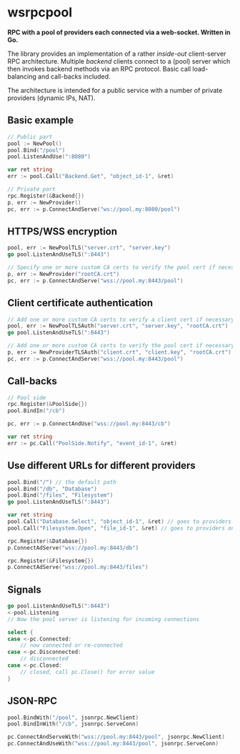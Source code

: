 # wsrpcpool

**RPC with a pool of providers each connected via a web-socket.
Written in Go.**

The library provides an implementation of a rather *inside-out*
client-server RPC architecture. Multiple *backend* clients connect to
a (pool) server which then invokes backend methods via an RPC protocol.
Basic call load-balancing and call-backs included.

The architecture is intended for a public service with a number of
private providers (dynamic IPs, NAT).


## Basic example

```go
// Public part
pool := NewPool()
pool.Bind("/pool")
pool.ListenAndUse(":8080")

var ret string
err := pool.Call("Backend.Get", "object_id-1", &ret)
```

```go
// Private part
rpc.Register(&Backend{})
p, err := NewProvider()
pc, err := p.ConnectAndServe("ws://pool.my:8080/pool")
```

## HTTPS/WSS encryption

```go
pool, err := NewPoolTLS("server.crt", "server.key")
go pool.ListenAndUseTLS(":8443")
```

```go
// Specify one or more custom CA certs to verify the pool cert if necessary
p, err := NewProvider("rootCA.crt")
pc, err := p.ConnectAndServe("wss://pool.my:8443/pool")
```

## Client certificate authentication

```go
// Add one or more custom CA certs to verify a client cert if necessary
pool, err := NewPoolTLSAuth("server.crt", "server.key", "rootCA.crt")
go pool.ListenAndUseTLS(":8443")
```

```go
// Add one or more custom CA certs to verify the pool cert if necessary
p, err := NewProviderTLSAuth("client.crt", "client.key", "rootCA.crt")
pc, err := p.ConnectAndServe("wss://pool.my:8443/pool")
```

## Call-backs

```go
// Pool side
rpc.Register(&PoolSide{})
pool.BindIn("/cb")
```

```go
pc, err := p.ConnectAndUse("wss://pool.my:8443/cb")

var ret string
err := pc.Call("PoolSide.Notify", "event_id-1", &ret)
```

## Use different URLs for different providers

```go
pool.Bind("/") // the default path
pool.Bind("/db", "Database")
pool.Bind("/files", "Filesystem")
go pool.ListenAndUseTLS(":8443")

var ret string
pool.Call("Database.Select", "object_id-1", &ret) // goes to providers on /db
pool.Call("Filesystem.Open", "file_id-1", &ret) // goes to providers on /files
```

```go
rpc.Register(&Database{})
p.ConnectAdServe("wss://pool.my:8443/db")
```

```go
rpc.Register(&Filesystem{})
p.ConnectAdServe("wss://pool.my:8443/files")
```

## Signals

```go
go pool.ListenAndUseTLS(":8443")
<-pool.Listening
// Now the pool server is listening for incoming connections
```

```go
select {
case <-pc.Connected:
    // now connected or re-connected
case <-pc.Disconnected:
    // disconnected
case <-pc.Closed:
    // closed, call pc.Close() for error value
}
```

## JSON-RPC

```go
pool.BindWith("/pool", jsonrpc.NewClient)
pool.BindInWith("/cb", jsonrpc.ServeConn)
```

```go
pc.ConnectAndServeWith("wss://pool.my:8443/pool", jsonrpc.NewClient)
pc.ConnectAndUseWith("wss://pool.my:8443/pool", jsonrpc.ServeConn)
```
